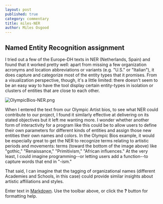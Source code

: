 ```yaml
---
layout: post
published: true
category: commentary
title: miles-NER
author: Miles Osgood
---
```

## Named Entity Recognition assignment

I tried out a few of the Europe-DH texts in NER (Netherlands, Spain) and found that it worked pretty well: apart from missing a few organization acronyms and location abbreviations or variants (e.g. "U.S." or "Italian"), it does capture and categorize most of the entity types that it promises. From a visualization perspective, though, it's a little limited: there doesn't seem to be an easy way to have the tool display certain entity-types in isolation or clusters of entities that are close to each other.

![OlympicBios-NER.png]({{site.baseurl}}/assets/OlympicBios-NER.png)

When I entered the text from our Olympic Artist bios, to see what NER could contribute to our project, I found it similarly effective at delivering on its stated objectives but it left me wanting more. I wonder whether another form of interactivity for a program like this could be to allow users to define their own parameters for different kinds of entities and assign those new entities their own names and colors. In the Olympic Bios example, it would be especially great to get the NER to recognize terms relating to artistic periods and movements: terms (toward the bottom of the image above) like "gothic," "Renaissance," "Primitivism," "African influences." At the very least, I could imagine programming--or letting users add a function--to capture words that end in "-ism."

That said, I can imagine that the tagging of organizational names (different Academies and Schools, in this case) could provide similar insights about artistic affiliations and styles.

Enter text in [Markdown](http://daringfireball.net/projects/markdown/). Use the toolbar above, or click the **?** button for formatting help.
